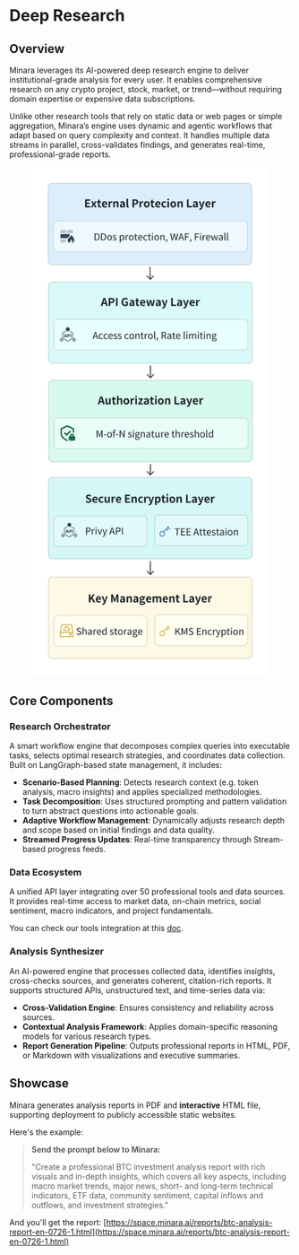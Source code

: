 # Deep Research

## Overview

Minara leverages its AI-powered deep research engine to deliver institutional-grade analysis for every user. It enables comprehensive research on any crypto project, stock, market, or trend—without requiring domain expertise or expensive data subscriptions.

Unlike other research tools that rely on static data or web pages or simple aggregation, Minara’s engine uses dynamic and agentic workflows that adapt based on query complexity and context. It handles multiple data streams in parallel, cross-validates findings, and generates real-time, professional-grade reports.

<figure><img src="../.gitbook/assets/image (1) (1).png" alt=""><figcaption></figcaption></figure>

## Core Components

### Research Orchestrator

A smart workflow engine that decomposes complex queries into executable tasks, selects optimal research strategies, and coordinates data collection. Built on LangGraph-based state management, it includes:

* **Scenario-Based Planning**: Detects research context (e.g. token analysis, macro insights) and applies specialized methodologies.
* **Task Decomposition**: Uses structured prompting and pattern validation to turn abstract questions into actionable goals.
* **Adaptive Workflow Management**: Dynamically adjusts research depth and scope based on initial findings and data quality.
* **Streamed Progress Updates**: Real-time transparency through Stream-based progress feeds.

### Data Ecosystem

A unified API layer integrating over 50 professional tools and data sources. It provides real-time access to market data, on-chain metrics, social sentiment, macro indicators, and project fundamentals.&#x20;

You can check our tools integration at this [doc](tools-integration.md).

### Analysis Synthesizer

An AI-powered engine that processes collected data, identifies insights, cross-checks sources, and generates coherent, citation-rich reports. It supports structured APIs, unstructured text, and time-series data via:

* **Cross-Validation Engine**: Ensures consistency and reliability across sources.
* **Contextual Analysis Framework**: Applies domain-specific reasoning models for various research types.
* **Report Generation Pipeline**: Outputs professional reports in HTML, PDF, or Markdown with visualizations and executive summaries.

## Showcase

Minara generates analysis reports in PDF and **interactive** HTML file, supporting deployment to publicly accessible static websites.

Here's the example:

> **Send the prompt below to Minara:**&#x20;
>
> "Create a professional BTC investment analysis report with rich visuals and in-depth insights, which covers all key aspects, including macro market trends, major news, short- and long-term technical indicators, ETF data, community sentiment, capital inflows and outflows, and investment strategies."

And you'll get the report: [https://space.minara.ai/reports/btc-analysis-report-en-0726-1.html](https://space.minara.ai/reports/btc-analysis-report-en-0726-1.html)

